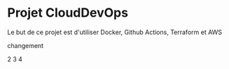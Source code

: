# Projet CloudDevOps

Le but de ce projet est d'utiliser Docker, Github Actions, Terraform et AWS

changement 


2 3 4